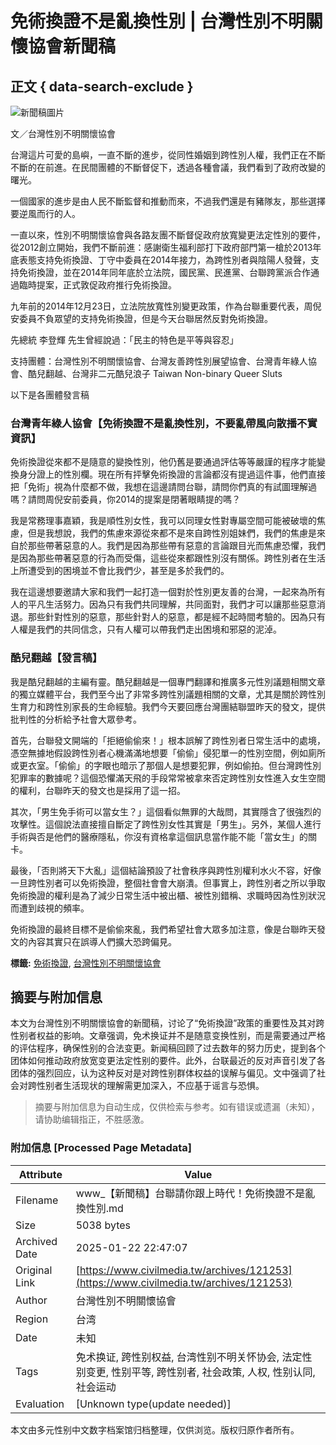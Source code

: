 # 免術換證不是亂換性別 | 台灣性別不明關懷協會新聞稿

## 正文 { data-search-exclude }


![新聞稿圖片](https://www.civilmedia.tw/wp-content/uploads/2023/09/0922.png)

文／台灣性別不明關懷協會

台灣這片可愛的島嶼，一直不斷的進步，從同性婚姻到跨性別人權，我們正在不斷不斷的在前進。在民間團體的不斷督促下，透過各種會議，我們看到了政府改變的曙光。

一個國家的進步是由人民不斷監督和推動而來，不過我們還是有豬隊友，那些選擇要逆風而行的人。

一直以來，性別不明關懷協會與各路友團不斷督促政府放寬變更法定性別的要件，從2012創立開始，我們不斷前進：感謝衛生福利部打下政府部門第一槍於2013年底表態支持免術換證、丁守中委員在2014年接力，為跨性別者與陰陽人發聲，支持免術換證，並在2014年同年底於立法院，國民黨、民進黨、台聯跨黨派合作通過臨時提案，正式敦促政府推行免術換證。

九年前的2014年12月23日，立法院放寬性別變更政策，作為台聯重要代表，周倪安委員不負眾望的支持免術換證，但是今天台聯居然反對免術換證。

先總統 李登輝 先生曾經說過：「民主的特色是平等與容忍」

支持團體：台灣性別不明關懷協會、台灣友善跨性別展望協會、台灣青年綠人協會、酷兒翻越、台灣非二元酷兒浪子 Taiwan Non-binary Queer Sluts

以下是各團體發言稿

### 台灣青年綠人協會【免術換證不是亂換性別，不要亂帶風向散播不實資訊】

免術換證從來都不是隨意的變換性別，他仍舊是要通過評估等等嚴謹的程序才能變換身分證上的性別欄。現在所有抨擊免術換證的言論都沒有提過這件事，他們直接把「免術」視為什麼都不做，我想在這邊請問台聯，請問你們真的有試圖理解過嗎？請問周倪安前委員，你2014的提案是閉著眼睛提的嗎？

我是常務理事嘉穎，我是順性別女性，我可以同理女性對專屬空間可能被破壞的焦慮，但是我想說，我們的焦慮來源從來都不是來自跨性別姐妹們，我們的焦慮是來自於那些帶著惡意的人。我們是因為那些帶有惡意的言論跟目光而焦慮恐懼，我們是因為那些帶著惡意的行為而受傷，這些從來都跟性別沒有關係。跨性別者在生活上所遭受到的困境並不會比我們少，甚至是多於我們的。

我在這邊想要邀請大家和我們一起打造一個對於性別更友善的台灣，一起來為所有人的平凡生活努力。因為只有我們共同理解，共同面對，我們才可以讓那些惡意消退。那些針對性別的惡意，那些針對人的惡意，都是經不起時間考驗的。因為只有人權是我們的共同信念，只有人權可以帶我們走出困境和邪惡的泥淖。

### 酷兒翻越【發言稿】

我是酷兒翻越的主編有靈。酷兒翻越是一個專門翻譯和推廣多元性別議題相關文章的獨立媒體平台，我們至今出了非常多跨性別議題相關的文章，尤其是關於跨性別生育力和跨性別家長的生命經驗。我們今天要回應台灣團結聯盟昨天的發文，提供批判性的分析給予社會大眾參考。

首先，台聯發文開端的「拒絕偷偷來！」根本誤解了跨性別者日常生活中的處境，憑空無據地假設跨性別者心機滿滿地想要「偷偷」侵犯單一的性別空間，例如廁所或更衣室。「偷偷」的字眼也暗示了那個人是想要犯罪，例如偷拍。但台灣跨性別犯罪率的數據呢？這個恐懼滿天飛的手段常常被拿來否定跨性別女性進入女生空間的權利，台聯昨天的發文也是採用了這一招。

其次，「男生免手術可以當女生？」這個看似無罪的大哉問，其實隱含了很強烈的攻擊性。這個說法直接擅自斷定了跨性別女性其實是「男生」。另外，某個人進行手術與否是他們的醫療隱私，你沒有資格拿這個訊息當作能不能「當女生」的關卡。

最後，「否則將天下大亂」這個結論預設了社會秩序與跨性別權利水火不容，好像一旦跨性別者可以免術換證，整個社會會大崩潰。但事實上，跨性別者之所以爭取免術換證的權利是為了減少日常生活中被出櫃、被性別錯稱、求職時因為性別狀況而遭到歧視的頻率。

免術換證的最終目標不是偷偷來亂，我們希望社會大眾多加注意，像是台聯昨天發文的內容其實只在誤導人們擴大恐跨偏見。

**標籤:** [免術換證](https://www.civilmedia.tw/archives/tag/%e5%85%8d%e8%a1%93%e6%8f%9b%e8%ad%89), [台灣性別不明關懷協會](https://www.civilmedia.tw/archives/tag/%e5%8f%b0%e7%81%a3%e6%80%a7%e5%88%a5%e4%b8%8d%e6%98%8e%e9%97%9c%e6%87%b7%e5%8d%94%e6%9c%83)
<!-- tcd_original_link https://www.civilmedia.tw/archives/121253 -->


## 摘要与附加信息

<!-- tcd_abstract -->
本文为台灣性別不明關懷協會的新聞稿，讨论了“免術換證”政策的重要性及其对跨性别者权益的影响。文章强调，免术换证并不是随意变换性别，而是需要通过严格的评估程序，确保性别的合法变更。新闻稿回顾了过去数年的努力历史，提到各个团体如何推动政府放宽变更法定性别的要件。此外，台联最近的反对声音引发了各团体的强烈回应，认为这种反对是对跨性别群体权益的误解与偏见。文中强调了社会对跨性别者生活现状的理解需更加深入，不应基于谣言与恐惧。
<!-- tcd_abstract_end -->

> 摘要与附加信息为自动生成，仅供检索与参考。如有错误或遗漏（未知），请协助编辑指正，不胜感激。

### 附加信息 [Processed Page Metadata]

| Attribute       | Value                                  |
|-----------------|----------------------------------------|
| Filename        | www_【新聞稿】台聯請你跟上時代！免術換證不是亂換性別.md                             |
| Size            | 5038 bytes                           |
| Archived Date   | 2025-01-22 22:47:07                             |
| Original Link   | [https://www.civilmedia.tw/archives/121253](https://www.civilmedia.tw/archives/121253)                       |
| Author          | 台灣性別不明關懷協會                               |
| Region          | 台湾                               |
| Date            | 未知                                 |
| Tags            | 免术换证, 跨性别权益, 台湾性别不明关怀协会, 法定性别变更, 性别平等, 跨性别者, 社会政策, 人权, 性别认同, 社会运动                                 |
| Evaluation            | [Unknown type(update needed)]                                 |
<!-- tcd_table_end -->

本文由多元性别中文数字档案馆归档整理，仅供浏览。版权归原作者所有。
